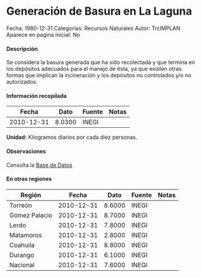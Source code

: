 Generación de Basura en La Laguna
=====

Fecha: 1980-12-31
Categorías: Recursos Naturales
Autor: TrcIMPLAN
Aparece en pagina inicial: No

#### Descripción

Se considera la basura generada que ha sido recolectada y que termina en los depósitos adecuados para el manejo de ésta, ya que existen otras formas que implican la incineración y los depósitos no controlados y/o no autorizados.

#### Información recopilada

<table class="table table-hover table-bordered matriz">
<thead>
<tr>
<th>Fecha</th>
<th>Dato</th>
<th>Fuente</th>
<th>Notas</th>
</tr>
</thead>
<tbody>
<tr>
<td>2010-12-31</td>
<td class="derecha">8.0300</td>
<td>INEGI</td>
<td></td>
</tr>
</tbody>
</table>

<b>Unidad:</b> Kilogramos diarios por cada diez personas.

#### Observaciones

Consulta la [Base de Datos](http://www3.inegi.org.mx/sistemas/sisept/default.aspx?t=mamb1065&s=est&c=33986)


#### En otras regiones

<table class="table table-hover table-bordered matriz">
<thead>
<tr>
<th>Región</th>
<th>Fecha</th>
<th>Dato</th>
<th>Fuente</th>
<th>Notas</th>
</tr>
</thead>
<tbody>
<tr>
<td>Torreón</td>
<td>2010-12-31</td>
<td class="derecha">8.6000</td>
<td>INEGI</td>
<td></td>
</tr>
<tr>
<td>Gómez Palacio</td>
<td>2010-12-31</td>
<td class="derecha">8.7000</td>
<td>INEGI</td>
<td></td>
</tr>
<tr>
<td>Lerdo</td>
<td>2010-12-31</td>
<td class="derecha">7.8000</td>
<td>INEGI</td>
<td></td>
</tr>
<tr>
<td>Matamoros</td>
<td>2010-12-31</td>
<td class="derecha">2.8000</td>
<td>INEGI</td>
<td></td>
</tr>
<tr>
<td>Coahuila</td>
<td>2010-12-31</td>
<td class="derecha">8.8000</td>
<td>INEGI</td>
<td></td>
</tr>
<tr>
<td>Durango</td>
<td>2010-12-31</td>
<td class="derecha">6.1000</td>
<td>INEGI</td>
<td></td>
</tr>
<tr>
<td>Nacional</td>
<td>2010-12-31</td>
<td class="derecha">7.6000</td>
<td>INEGI</td>
<td></td>
</tr>
</tbody>
</table>

